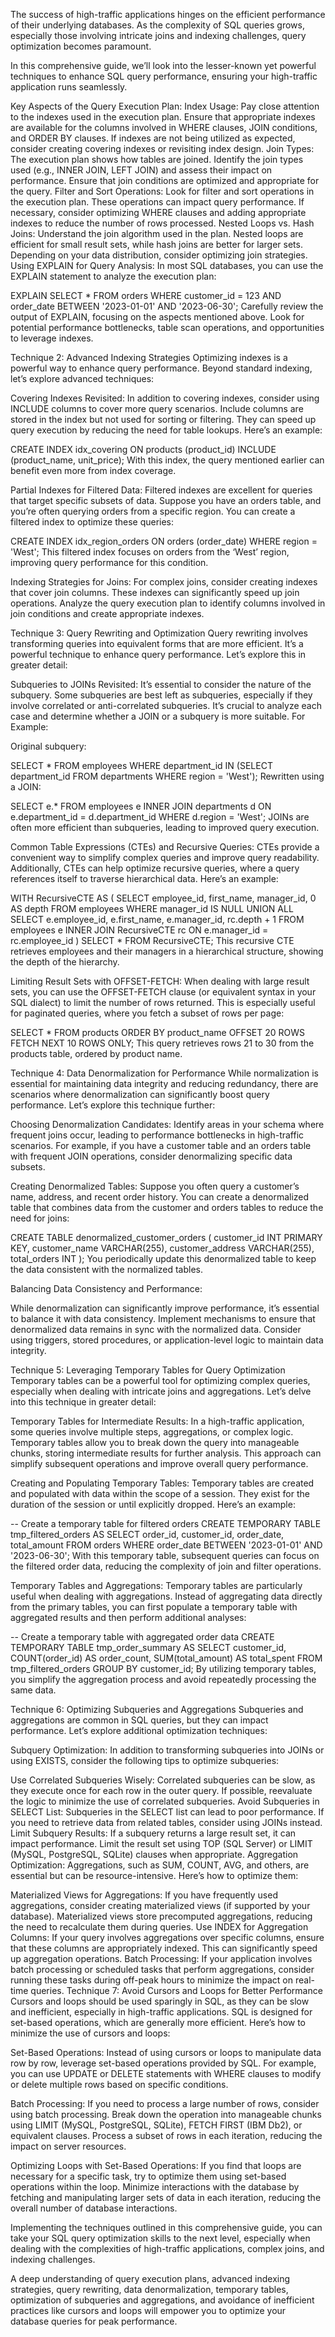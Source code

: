 The success of high-traffic applications hinges on the efficient performance of their underlying databases. As the complexity of SQL queries grows, especially those involving intricate joins and indexing challenges, query optimization becomes paramount.

In this comprehensive guide, we’ll look into the lesser-known yet powerful techniques to enhance SQL query performance, ensuring your high-traffic application runs seamlessly.

Key Aspects of the Query Execution Plan:
Index Usage: Pay close attention to the indexes used in the execution plan. Ensure that appropriate indexes are available for the columns involved in WHERE clauses, JOIN conditions, and ORDER BY clauses. If indexes are not being utilized as expected, consider creating covering indexes or revisiting index design.
Join Types: The execution plan shows how tables are joined. Identify the join types used (e.g., INNER JOIN, LEFT JOIN) and assess their impact on performance. Ensure that join conditions are optimized and appropriate for the query.
Filter and Sort Operations: Look for filter and sort operations in the execution plan. These operations can impact query performance. If necessary, consider optimizing WHERE clauses and adding appropriate indexes to reduce the number of rows processed.
Nested Loops vs. Hash Joins: Understand the join algorithm used in the plan. Nested loops are efficient for small result sets, while hash joins are better for larger sets. Depending on your data distribution, consider optimizing join strategies.
Using EXPLAIN for Query Analysis:
In most SQL databases, you can use the EXPLAIN statement to analyze the execution plan:

EXPLAIN SELECT * FROM orders
WHERE customer_id = 123
AND order_date BETWEEN '2023-01-01' AND '2023-06-30';
Carefully review the output of EXPLAIN, focusing on the aspects mentioned above. Look for potential performance bottlenecks, table scan operations, and opportunities to leverage indexes.

Technique 2: Advanced Indexing Strategies
Optimizing indexes is a powerful way to enhance query performance. Beyond standard indexing, let’s explore advanced techniques:

Covering Indexes Revisited:
In addition to covering indexes, consider using INCLUDE columns to cover more query scenarios. Include columns are stored in the index but not used for sorting or filtering. They can speed up query execution by reducing the need for table lookups. Here’s an example:

CREATE INDEX idx_covering ON products (product_id)
INCLUDE (product_name, unit_price);
With this index, the query mentioned earlier can benefit even more from index coverage.

Partial Indexes for Filtered Data:
Filtered indexes are excellent for queries that target specific subsets of data. Suppose you have an orders table, and you’re often querying orders from a specific region. You can create a filtered index to optimize these queries:

CREATE INDEX idx_region_orders ON orders (order_date)
WHERE region = 'West';
This filtered index focuses on orders from the ‘West’ region, improving query performance for this condition.

Indexing Strategies for Joins:
For complex joins, consider creating indexes that cover join columns. These indexes can significantly speed up join operations. Analyze the query execution plan to identify columns involved in join conditions and create appropriate indexes.

Technique 3: Query Rewriting and Optimization
Query rewriting involves transforming queries into equivalent forms that are more efficient. It’s a powerful technique to enhance query performance. Let’s explore this in greater detail:

Subqueries to JOINs Revisited:
It’s essential to consider the nature of the subquery. Some subqueries are best left as subqueries, especially if they involve correlated or anti-correlated subqueries. It’s crucial to analyze each case and determine whether a JOIN or a subquery is more suitable. For Example:

Original subquery:

SELECT * FROM employees
WHERE department_id IN (SELECT department_id FROM departments WHERE region = 'West');
Rewritten using a JOIN:

SELECT e.* FROM employees e
INNER JOIN departments d ON e.department_id = d.department_id
WHERE d.region = 'West';
JOINs are often more efficient than subqueries, leading to improved query execution.

Common Table Expressions (CTEs) and Recursive Queries:
CTEs provide a convenient way to simplify complex queries and improve query readability. Additionally, CTEs can help optimize recursive queries, where a query references itself to traverse hierarchical data. Here’s an example:

WITH RecursiveCTE AS (
  SELECT employee_id, first_name, manager_id, 0 AS depth
  FROM employees
  WHERE manager_id IS NULL
  UNION ALL
  SELECT e.employee_id, e.first_name, e.manager_id, rc.depth + 1
  FROM employees e
  INNER JOIN RecursiveCTE rc ON e.manager_id = rc.employee_id
)
SELECT * FROM RecursiveCTE;
This recursive CTE retrieves employees and their managers in a hierarchical structure, showing the depth of the hierarchy.

Limiting Result Sets with OFFSET-FETCH:
When dealing with large result sets, you can use the OFFSET-FETCH clause (or equivalent syntax in your SQL dialect) to limit the number of rows returned. This is especially useful for paginated queries, where you fetch a subset of rows per page:

SELECT * FROM products
ORDER BY product_name
OFFSET 20 ROWS FETCH NEXT 10 ROWS ONLY;
This query retrieves rows 21 to 30 from the products table, ordered by product name.

Technique 4: Data Denormalization for Performance
While normalization is essential for maintaining data integrity and reducing redundancy, there are scenarios where denormalization can significantly boost query performance. Let’s explore this technique further:

Choosing Denormalization Candidates:
Identify areas in your schema where frequent joins occur, leading to performance bottlenecks in high-traffic scenarios. For example, if you have a customer table and an orders table with frequent JOIN operations, consider denormalizing specific data subsets.

Creating Denormalized Tables:
Suppose you often query a customer’s name, address, and recent order history. You can create a denormalized table that combines data from the customer and orders tables to reduce the need for joins:

CREATE TABLE denormalized_customer_orders (
  customer_id INT PRIMARY KEY,
  customer_name VARCHAR(255),
  customer_address VARCHAR(255),
  total_orders INT
);
You periodically update this denormalized table to keep the data consistent with the normalized tables.

Balancing Data Consistency and Performance:

While denormalization can significantly improve performance, it’s essential to balance it with data consistency. Implement mechanisms to ensure that denormalized data remains in sync with the normalized data. Consider using triggers, stored procedures, or application-level logic to maintain data integrity.

Technique 5: Leveraging Temporary Tables for Query Optimization
Temporary tables can be a powerful tool for optimizing complex queries, especially when dealing with intricate joins and aggregations. Let’s delve into this technique in greater detail:

Temporary Tables for Intermediate Results:
In a high-traffic application, some queries involve multiple steps, aggregations, or complex logic. Temporary tables allow you to break down the query into manageable chunks, storing intermediate results for further analysis. This approach can simplify subsequent operations and improve overall query performance.

Creating and Populating Temporary Tables:
Temporary tables are created and populated with data within the scope of a session. They exist for the duration of the session or until explicitly dropped. Here’s an example:

-- Create a temporary table for filtered orders
CREATE TEMPORARY TABLE tmp_filtered_orders AS
SELECT order_id, customer_id, order_date, total_amount
FROM orders
WHERE order_date BETWEEN '2023-01-01' AND '2023-06-30';
With this temporary table, subsequent queries can focus on the filtered order data, reducing the complexity of join and filter operations.

Temporary Tables and Aggregations:
Temporary tables are particularly useful when dealing with aggregations. Instead of aggregating data directly from the primary tables, you can first populate a temporary table with aggregated results and then perform additional analyses:

-- Create a temporary table with aggregated order data
CREATE TEMPORARY TABLE tmp_order_summary AS
SELECT customer_id, COUNT(order_id) AS order_count, SUM(total_amount) AS total_spent
FROM tmp_filtered_orders
GROUP BY customer_id;
By utilizing temporary tables, you simplify the aggregation process and avoid repeatedly processing the same data.

Technique 6: Optimizing Subqueries and Aggregations
Subqueries and aggregations are common in SQL queries, but they can impact performance. Let’s explore additional optimization techniques:

Subquery Optimization:
In addition to transforming subqueries into JOINs or using EXISTS, consider the following tips to optimize subqueries:

Use Correlated Subqueries Wisely: Correlated subqueries can be slow, as they execute once for each row in the outer query. If possible, reevaluate the logic to minimize the use of correlated subqueries.
Avoid Subqueries in SELECT List: Subqueries in the SELECT list can lead to poor performance. If you need to retrieve data from related tables, consider using JOINs instead.
Limit Subquery Results: If a subquery returns a large result set, it can impact performance. Limit the result set using TOP (SQL Server) or LIMIT (MySQL, PostgreSQL, SQLite) clauses when appropriate.
Aggregation Optimization:
Aggregations, such as SUM, COUNT, AVG, and others, are essential but can be resource-intensive. Here’s how to optimize them:

Materialized Views for Aggregations: If you have frequently used aggregations, consider creating materialized views (if supported by your database). Materialized views store precomputed aggregations, reducing the need to recalculate them during queries.
Use INDEX for Aggregation Columns: If your query involves aggregations over specific columns, ensure that these columns are appropriately indexed. This can significantly speed up aggregation operations.
Batch Processing: If your application involves batch processing or scheduled tasks that perform aggregations, consider running these tasks during off-peak hours to minimize the impact on real-time queries.
Technique 7: Avoid Cursors and Loops for Better Performance
Cursors and loops should be used sparingly in SQL, as they can be slow and inefficient, especially in high-traffic applications. SQL is designed for set-based operations, which are generally more efficient. Here’s how to minimize the use of cursors and loops:

Set-Based Operations:
Instead of using cursors or loops to manipulate data row by row, leverage set-based operations provided by SQL. For example, you can use UPDATE or DELETE statements with WHERE clauses to modify or delete multiple rows based on specific conditions.

Batch Processing:
If you need to process a large number of rows, consider using batch processing. Break down the operation into manageable chunks using LIMIT (MySQL, PostgreSQL, SQLite), FETCH FIRST (IBM Db2), or equivalent clauses. Process a subset of rows in each iteration, reducing the impact on server resources.

Optimizing Loops with Set-Based Operations:
If you find that loops are necessary for a specific task, try to optimize them using set-based operations within the loop. Minimize interactions with the database by fetching and manipulating larger sets of data in each iteration, reducing the overall number of database interactions.

Implementing the techniques outlined in this comprehensive guide, you can take your SQL query optimization skills to the next level, especially when dealing with the complexities of high-traffic applications, complex joins, and indexing challenges.

A deep understanding of query execution plans, advanced indexing strategies, query rewriting, data denormalization, temporary tables, optimization of subqueries and aggregations, and avoidance of inefficient practices like cursors and loops will empower you to optimize your database queries for peak performance.
